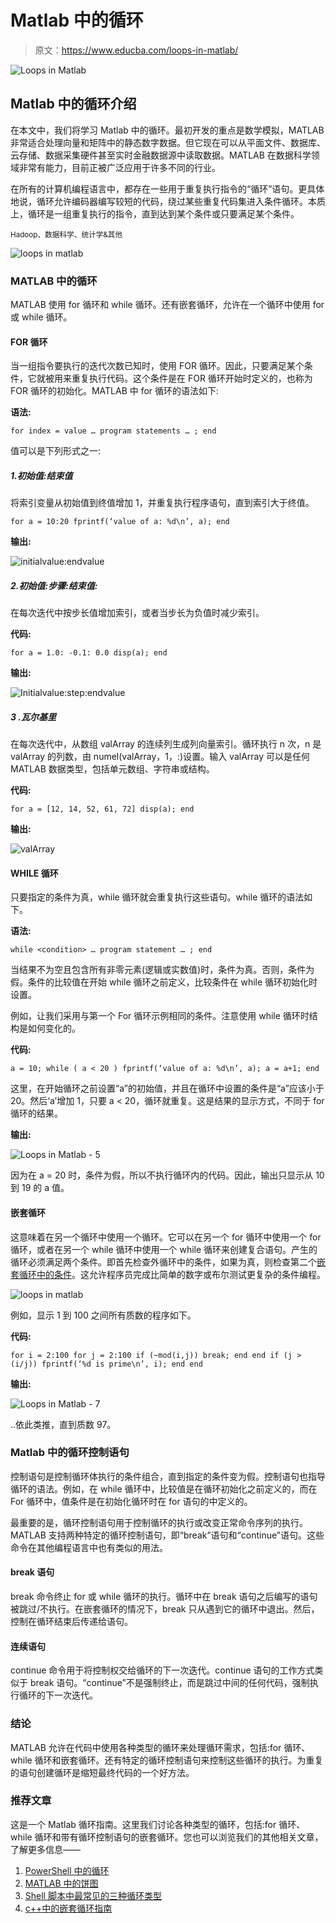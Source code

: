 # Matlab 中的循环

> 原文：<https://www.educba.com/loops-in-matlab/>

![Loops in Matlab](img/837a25f386dee9b1bd5be5c6c3fc29ee.png)



## Matlab 中的循环介绍

在本文中，我们将学习 Matlab 中的循环。最初开发的重点是数学模拟，MATLAB 非常适合处理向量和矩阵中的静态数字数据。但它现在可以从平面文件、数据库、云存储、数据采集硬件甚至实时金融数据源中读取数据。MATLAB 在数据科学领域非常有能力，目前正被广泛应用于许多不同的行业。

在所有的计算机编程语言中，都存在一些用于重复执行指令的“循环”语句。更具体地说，循环允许编码器编写较短的代码，绕过某些重复代码集进入条件循环。本质上，循环是一组重复执行的指令，直到达到某个条件或只要满足某个条件。

<small>Hadoop、数据科学、统计学&其他</small>

![loops in matlab ](img/649cd4df776f1a84d52b4da8b45e81bc.png)



### MATLAB 中的循环

MATLAB 使用 for 循环和 while 循环。还有嵌套循环，允许在一个循环中使用 for 或 while 循环。

#### FOR 循环

当一组指令要执行的迭代次数已知时，使用 FOR 循环。因此，只要满足某个条件，它就被用来重复执行代码。这个条件是在 FOR 循环开始时定义的，也称为 FOR 循环的初始化。MATLAB 中 for 循环的语法如下:

**语法:**

`for index = value
…
program statements
… ;
end`

值可以是下列形式之一:

##### 1.初始值:结束值

将索引变量从初始值到终值增加 1，并重复执行程序语句，直到索引大于终值。

`for a = 10:20
fprintf(‘value of a: %d\n’, a);
end`

**输出:**

![initialvalue:endvalue](img/ae984272e99b9e4c5da983df9df7a764.png)



##### 2.初始值:步骤:结束值:

在每次迭代中按步长值增加索引，或者当步长为负值时减少索引。

**代码:**

`for a = 1.0: -0.1: 0.0
disp(a);
end`

**输出:**

![Initialvalue:step:endvalue](img/cefbe96103949b66928fcb5d76b2e368.png)



##### 3 .瓦尔基里

在每次迭代中，从数组 valArray 的连续列生成列向量索引。循环执行 n 次，n 是 valArray 的列数，由 numel(valArray，1，:)设置。输入 valArray 可以是任何 MATLAB 数据类型，包括单元数组、字符串或结构。

**代码:**

`for a = [12, 14, 52, 61, 72] disp(a);
end`

**输出:**

![valArray](img/7ecfd3ee6092a1040d994f9b571b12df.png)



#### WHILE 循环

只要指定的条件为真，while 循环就会重复执行这些语句。while 循环的语法如下。

**语法:**

`while <condition>
…
program statement
… ;
end`

当结果不为空且包含所有非零元素(逻辑或实数值)时，条件为真。否则，条件为假。条件的比较值在开始 while 循环之前定义，比较条件在 while 循环初始化时设置。

例如，让我们采用与第一个 For 循环示例相同的条件。注意使用 while 循环时结构是如何变化的。

**代码:**

`a = 10;
while ( a < 20 )
fprintf(‘value of a: %d\n’, a);
a = a+1;
end`

这里，在开始循环之前设置“a”的初始值，并且在循环中设置的条件是“a”应该小于 20。然后‘a’增加 1，只要 a < 20，循环就重复。这是结果的显示方式，不同于 for 循环的结果。

**输出:**

![Loops in Matlab - 5](img/3f0f2686f1b064a787dee4340956ddbc.png)



因为在 a = 20 时，条件为假，所以不执行循环内的代码。因此，输出只显示从 10 到 19 的 a 值。

#### 嵌套循环

这意味着在另一个循环中使用一个循环。它可以在另一个 for 循环中使用一个 for 循环，或者在另一个 while 循环中使用一个 while 循环来创建复合语句。产生的循环必须满足两个条件。即首先检查外循环中的条件，如果为真，则检查第二个[嵌套循环中的条件](https://www.educba.com/nested-loop-in-matlab/)。这允许程序员完成比简单的数字或布尔测试更复杂的条件编程。

![loops in matlab ](img/db7f15328eef5440b9707033bf5affed.png)



例如，显示 1 到 100 之间所有质数的程序如下。

**代码:**

`for i = 2:100
for j = 2:100
if (~mod(i,j))
break;
end
end
if (j > (i/j))
fprintf(‘%d is prime\n’, i);
end
end`

**输出:**

![Loops in Matlab - 7](img/82f51e51221bbd203f8de6aaa8f5e69b.png)



..依此类推，直到质数 97。

### Matlab 中的循环控制语句

控制语句是控制循环体执行的条件组合，直到指定的条件变为假。控制语句也指导循环的语法。例如，在 while 循环中，比较值是在循环初始化之前定义的，而在 For 循环中，值条件是在初始化循环时在 for 语句的中定义的。

最重要的是，循环控制语句用于控制循环的执行或改变正常命令序列的执行。MATLAB 支持两种特定的循环控制语句，即“break”语句和“continue”语句。这些命令在其他编程语言中也有类似的用法。

#### break 语句

break 命令终止 for 或 while 循环的执行。循环中在 break 语句之后编写的语句被跳过/不执行。在嵌套循环的情况下，break 只从遇到它的循环中退出。然后，控制在循环结束后传递给语句。

#### 连续语句

continue 命令用于将控制权交给循环的下一次迭代。continue 语句的工作方式类似于 break 语句。“continue”不是强制终止，而是跳过中间的任何代码，强制执行循环的下一次迭代。

### 结论

MATLAB 允许在代码中使用各种类型的循环来处理循环需求，包括:for 循环、while 循环和嵌套循环。还有特定的循环控制语句来控制这些循环的执行。为重复的语句创建循环是缩短最终代码的一个好方法。

### 推荐文章

这是一个 Matlab 循环指南。这里我们讨论各种类型的循环，包括:for 循环、while 循环和带有循环控制语句的嵌套循环。您也可以浏览我们的其他相关文章，了解更多信息——

1.  [PowerShell 中的循环](https://www.educba.com/loops-in-powershell/)
2.  [MATLAB 中的饼图](https://www.educba.com/pie-chart-in-matlab/)
3.  [Shell 脚本中最常见的三种循环类型](https://www.educba.com/loops-in-shell-scripting/)
4.  [c++中的嵌套循环指南](https://www.educba.com/nested-loop-in-c-plus-plus/)





